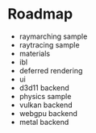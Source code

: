 # Roadmap

- raymarching sample
- raytracing sample
- materials
- ibl
- deferred rendering
- ui
- d3d11 backend
- physics sample
- vulkan backend
- webgpu backend
- metal backend